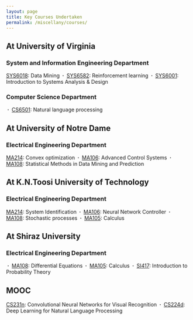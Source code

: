 ```yaml
---
layout: page
title: Key Courses Undertaken
permalink: /miscellany/courses/
---
```


<h2>At University of Virginia </h2>

<h3> System and Information Engineering Department</h3>

<a href="">SYS6018</a>: Data Mining
<b>&nbsp;&middot;&nbsp;</b> <a href="">SYS6582</a>: Reinforcement learning 
<b>&nbsp;&middot;&nbsp;</b> <a href="">SYS6001</a>: Introduction to Systems Analysis & Design


<h3>Computer Science Department  </h3>
<b>&nbsp;&middot;&nbsp;</b> <a href="">CS6501</a>: Natural language processing

<h2>At University of Notre Dame </h2>
<h3>Electrical Engineering Department </h3>
<a href="">MA214</a>: Convex optimization
<b>&nbsp;&middot;&nbsp;</b> <a href="">MA106</a>: Advanced Control Systems
<b>&nbsp;&middot;&nbsp;</b> <a href="">MA108</a>: Statistical Methods in Data Mining and Prediction


<h2>At K.N.Toosi University of Technology </h2>
<h3>Electrical Engineering Department </h3>
<a href="">MA214</a>: System Identification
<b>&nbsp;&middot;&nbsp;</b> <a href="">MA106</a>: Neural Network Controller
<b>&nbsp;&middot;&nbsp;</b> <a href="">MA108</a>: Stochastic processes
<b>&nbsp;&middot;&nbsp;</b> <a href="">MA105</a>: Calculus

<h2>At Shiraz University </h2>
<h3>Electrical Engineering Department </h3>
<b>&nbsp;&middot;&nbsp;</b> <a href="">MA108</a>: Differential Equations
<b>&nbsp;&middot;&nbsp;</b> <a href="">MA105</a>: Calculus
<b>&nbsp;&middot;&nbsp;</b> <a href="">SI417</a>: Introduction to Probability Theory

<h2>MOOC</h2>
<a href="http://cs231n.stanford.edu/">CS231n</a>: Convolutional Neural Networks for Visual Recognition
<b>&nbsp;&middot;&nbsp;</b> <a href="http://cs224d.stanford.edu/">CS224d</a>: Deep Learning for Natural Language Processing


